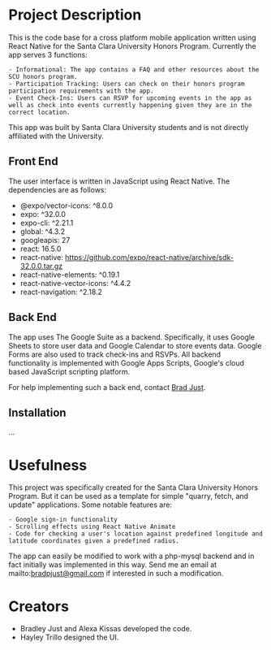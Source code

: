 # Project Description

  This is the code base for a cross platform mobile application written using React Native for the Santa Clara University
  Honors Program. Currently the app serves 3 functions:

    - Informational: The app contains a FAQ and other resources about the SCU honors program.
    - Participation Tracking: Users can check on their honors program participation requirements with the app.
    - Event Check-Ins: Users can RSVP for upcoming events in the app as well as check into events currently happening given they are in the correct location.

  This app was built by Santa Clara University students and is not directly affiliated with the University.

## Front End

  The user interface is written in JavaScript using React Native. The dependencies are as follows:

   - @expo/vector-icons: ^8.0.0
   - expo: ^32.0.0
   - expo-cli: ^2.21.1
   - global: ^4.3.2
   - googleapis: 27
   - react: 16.5.0
   - react-native: https://github.com/expo/react-native/archive/sdk-32.0.0.tar.gz
   - react-native-elements: ^0.19.1
   - react-native-vector-icons: ^4.4.2
   - react-navigation: ^2.18.2

## Back End

  The app uses The Google Suite as a backend. Specifically, it uses Google Sheets to store user data and Google Calendar to store events data. Google Forms are also used to track check-ins and RSVPs. All backend functionality is implemented
  with Google Apps Scripts, Google's cloud based JavaScript scripting platform.

  For help implementing such a back end, contact [Brad Just](mailto:bradpjust@gmail.com).

## Installation

  ...

# Usefulness

  This project was specifically created for the Santa Clara University Honors Program. But it can be used as a template
  for simple "quarry, fetch, and update" applications. Some notable features are:

    - Google sign-in functionality
    - Scrolling effects using React Native Animate
    - Code for checking a user's location against predefined longitude and latitude coordinates given a predefined radius.

  The app can easily be modified to work with a php-mysql backend and in fact initially was implemented in this way. Send me an email at mailto:bradpjust@gmail.com if interested in such a modification.

# Creators

  - Bradley Just and Alexa Kissas developed the code.
  - Hayley Trillo designed the UI.
